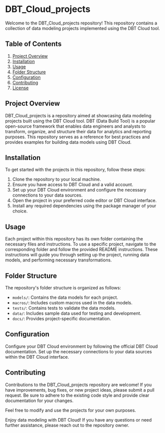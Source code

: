 # DBT_Cloud_projects

Welcome to the DBT_Cloud_projects repository! This repository contains a collection of data modeling projects implemented using the DBT Cloud tool.

## Table of Contents
1. [Project Overview](#project-overview)
2. [Installation](#installation)
3. [Usage](#usage)
4. [Folder Structure](#folder-structure)
5. [Configuration](#configuration)
6. [Contributing](#contributing)
7. [License](#license)

## Project Overview
DBT_Cloud_projects is a repository aimed at showcasing data modeling projects built using the DBT Cloud tool. DBT (Data Build Tool) is a popular open-source framework that enables data engineers and analysts to transform, organize, and structure their data for analytics and reporting purposes. This repository serves as a reference for best practices and provides examples for building data models using DBT Cloud.

## Installation
To get started with the projects in this repository, follow these steps:
1. Clone the repository to your local machine.
2. Ensure you have access to DBT Cloud and a valid account.
3. Set up your DBT Cloud environment and configure the necessary connections to your data sources.
4. Open the project in your preferred code editor or DBT Cloud interface.
5. Install any required dependencies using the package manager of your choice.

## Usage
Each project within this repository has its own folder containing the necessary files and instructions. To use a specific project, navigate to the corresponding folder and follow the provided README instructions. These instructions will guide you through setting up the project, running data models, and performing necessary transformations.

## Folder Structure
The repository's folder structure is organized as follows:
- `models/`: Contains the data models for each project.
- `macros/`: Includes custom macros used in the data models.
- `tests/`: Contains tests to validate the data models.
- `data/`: Includes sample data used for testing and development.
- `docs/`: Provides project-specific documentation.

## Configuration
Configure your DBT Cloud environment by following the official DBT Cloud documentation. Set up the necessary connections to your data sources within the DBT Cloud interface.

## Contributing
Contributions to the DBT_Cloud_projects repository are welcome! If you have improvements, bug fixes, or new project ideas, please submit a pull request. Be sure to adhere to the existing code style and provide clear documentation for your changes.

Feel free to modify and use the projects for your own purposes.

Enjoy data modeling with DBT Cloud! If you have any questions or need further assistance, please reach out to the repository owner.

